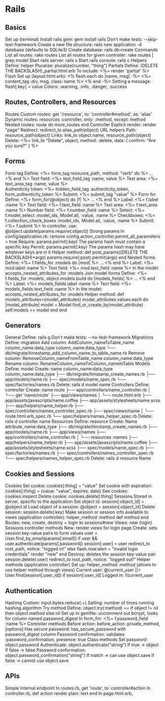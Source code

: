 # Rails

## Basics

Set up (terminal)
  Install rails gem: gem install rails
  Don't make tests: --skip-test-framework
  Create a new file structure: rails new application -d database (defaults to SQLite3)
  Create database: rails db:create
Commands
  List all routes: rake routes
  List all routes for given controller: rake routes | grep model
  Start rails server: rails s
  Start rails console: rails c
Helpers
  Define: helper
  Pluralize: pluralize(number, "thing")
Partials
  Define: (DELETE THE BACKSLASH)\_partial.html.erb
  To include: <%= render 'partial' %>
Flash
  Set up (layout.html.erb):
    <% flash.each do |name, msg| -%>
      <%= content_tag :div, msg, class: name %>
    <% end -%>
  Setting a message: flash[:key] = value
  Colors: :warning, :info, :danger, :success

## Routes, Controllers, and Resources

Routes
  Custom routes: get '/resource', to: 'controller#method', as: 'alias'
  Dynamic routes: resources :controller, only: :method, except: method
  Nested routes: route do more_routes end
Controller
  Explicit render: render "page"
  Redirect: redirect_to alias_path(object)
URL helpers
  Path: resource_path(object)
  Links: link_to object.name, resource_path(object)
  Delete: <%= link_to "Delete", object, method: :delete, data: { confirm: "Are you sure?" } %>

## Forms

Form tag
  Define: <%= form_tag resource_path, method: "verb" do %> ... <% end %>
  Text field: <%= text_field_tag :name, value %>
  Text area:  <%= text_area_tag :name, value %><br>
  Authenticity token: <%= hidden_field_tag :authenticity_token, form_authenticity_token %>
  Submit: <%= submit_tag "value" %>
Form for
  Define: <%= form_for(@object) do |f| %> ... <% end %>
  Label: <%= f.label :name %>
  Text field: <%= f.text_field :name %>
  Text area: <%= f.text_area :name %>
  Number field: <%= f.number_field :name %>
  Select: <%= f.model_select :model_ids, Model.all, :value, :name %>
  Checkboxes: <%= f.collection_check_boxes :model_ids, Model.all, :value, :name %>
  Submit: <%= f.submit %>
  In controller, use: @object.update(params.require(:object))
Strong params
  In config/application.rb: remove config.action_controller.permit_all_parameters = true
  Require: params.permit(:key)
    The params hash must contain a specific key
  Permit: params.permit(:key)
    The params hash may have whatever keys are in it
  Helper method:
    def post_params((DELETE THE BACKSLASH)\*args)
	   params.require(:post).permit(args)
	  end
Nested forms
  Define: <%= f.fields_for :models do |mod| %> ... <% end %>
  Label: <%= mod.label :name %>
  Text field: <%= mod.text_field :name %>
  In the model: accepts_nested_attributes_for :models
Join model forms
  Define: <%= f.fields_for :models, object.models.build do |models_fields| %> ... <% end %>
  Label: <%= models_fields.label :name %>
  Text field: <%= models_fields.text_field :name %>
  In the model: accepts_nested_attributes_for :models
  Helper method:
    def models_attributes=(model_attributes)
      model_attributes.values.each do |model_attribute|
        model = Model.find_or_create_by(model_attribute)
        self.models << model
      end
    end


## Generators

General
  Define: rails g <name of generator>
  Don't make tests: --no-test-framework
Migrations
  Define: migration
  Add column: AddColumn_nameToTable_name column_name:data_type column_name:data_type
    └── db/migrate/timestamp_add_column_name_to_table_name.rb
  Remove column: RemoveColumn_nameFromTable_name column_name:data_type
  Rename column: RenameColumn_nameToColumn_nameInTable
Models
  Define: model
  Create: name column_name:data_type column_name:data_type
    ├── db/migrate/timstamp_create_names.rb
    ├── app/models/name.rb
    ├── spec/models/name_spec.rb
    └── spec/factories/names.rb
  Delete: rails d model name
Controllers
  Define: controller
  Create: name route
    ├── app/controllers/name_controller.rb
    │   └── get 'name/route'
    ├── app/views/names
    │   └── route.html.erb
    ├── app/assets/javascripts/name.coffee
    ├── app/assets/stylesheets/name.scss
    ├── app/helpers/name_helper.rb
    ├── spec/controllers/names_controller_spec.rb
    ├── spec/views/name
    │   └── route.html.erb_spec.rb
    └── spec/helpers/names_helper_spec.rb
  Delete: rails d controller name
Resources
  Define: resource
  Create: Name attribute_name:data_type
  ├── db/migrate/timstamp_create_names.rb
  ├── app/models/name.rb
  ├── app/views/names
  ├── app/controllers/name_controller.rb
  │   └── resources :names
  ├── app/helpers/name_helper.rb
  ├── app/assets/javascripts/name.coffee
  ├── app/assets/stylesheets/name.scss
  ├── spec/models/name_spec.rb
  ├── spec/factories/names.rb
  ├── spec/controllers/names_controller_spec.rb
  └── spec/helpers/names_helper_spec.rb
  Delete: rails d resource Name

## Cookies and Sessions

Cookies
  Set cookie: cookies[:thing] = "value"
  Set cookie with expiration: cookies[:thing] = {value: "value", expires: date}
  See cookies: cookies.inspect
  Delete cookie: cookies.delete[:thing]
Sessions
  Stored in server, specific to the application
  Set object id: session[:object_id] = @object.id
  Load object of a session: @object = session[:object_id]
  Delete session: session.delete(:key)
  Make session or session info available to views (application controller):
    helper_method :method
    def method <stuff with sessions> end
  Routes: new, create, destroy + login to sessions#new
  Views: new (login)
Sessions controller methods
  New: render views for login page
  Create: sets session key-value pairs to form values
    user = User.find_by_email(params[:email])
    if user && user.authenticate(params[:password])
      session[:user] = user
      redirect_to root_path, notice: "logged in!"
    else
      flash.now.alert = "invalid login credentials"
      render "new"
    end
  Destroy: deletes the session key-value pair
    session.delete(:user)
    redirect_to root_path, notice: "logged out!"
Helper methods (application controller)
  Set up: helper_method :method (allows to use helper method through views)
  Current user: @current_user ||= User.find(session[:user_id]) if session[:user_id]
  Logged in: !!current_user

## Authentication

Hashing
  Custom: input.bytes.reduce(:+)
  Salting: number of times running hashing algorithm
Try method
  Define: object.try(:method) == if object != nil then object.method else nil
Set up
  In gemfile: uncomment out bcrypt, looks for column named password_digest
  In form_for: <%= f.password_field :name %>
Controller methods
  Before action: before_action :private_method, [options]
  Has secure password: has_secure_password with password_digest column
  Password confirmation: validates :password_confirmation, presence: true
Class methods
  Set password: object.password
  Authenticate: object.authenticate("string")
    If true -> object
    If false -> false
  Password conformation: object.password_confirmation("string")
    If match -> can use object.save
    If false -> cannot use object.save

## APIs

Simple Internal endpoint
  In routes.rb,
    get 'route', to: controller#action
  In controller.rb,
    def action
      render plain: text
    end
  In page.html.erb,
    <script type="text/javascript">
      $(function () {
        $(".js-button").on('click', function() {
          $.get("route", function(data) {
            $('#target').text(data);
          })
        })
      })
    </script>
